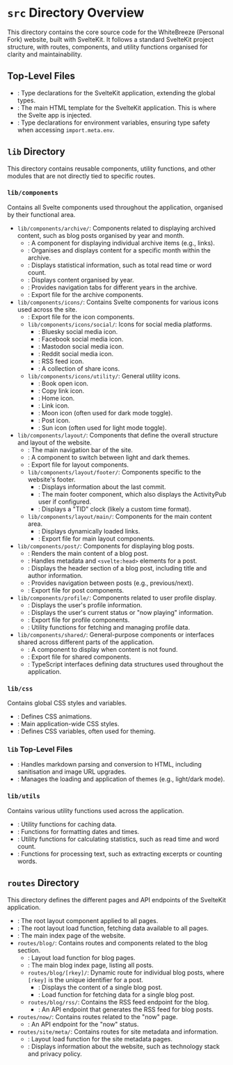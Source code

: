 # `src` Directory Overview

This directory contains the core source code for the WhiteBreeze (Personal Fork) website, built with SvelteKit. It follows a standard SvelteKit project structure, with routes, components, and utility functions organised for clarity and maintainability.

## Top-Level Files

- <mcfile name="app.d.ts" path="/Users/ewan/Developer/Git/website/src/app.d.ts"></mcfile>: Type declarations for the SvelteKit application, extending the global types.
- <mcfile name="app.html" path="/Users/ewan/Developer/Git/website/src/app.html"></mcfile>: The main HTML template for the SvelteKit application. This is where the Svelte app is injected.
- <mcfile name="env.d.ts" path="/Users/ewan/Developer/Git/website/src/env.d.ts"></mcfile>: Type declarations for environment variables, ensuring type safety when accessing `import.meta.env`.

## `lib` Directory

This directory contains reusable components, utility functions, and other modules that are not directly tied to specific routes.

### `lib/components`

Contains all Svelte components used throughout the application, organised by their functional area.

- `lib/components/archive/`: Components related to displaying archived content, such as blog posts organised by year and month.
  - <mcfile name="ArchiveCard.svelte" path="/Users/ewan/Developer/Git/website/src/lib/components/archive/ArchiveCard.svelte"></mcfile>: A component for displaying individual archive items (e.g., links).
  - <mcfile name="MonthSection.svelte" path="/Users/ewan/Developer/Git/website/src/lib/components/archive/MonthSection.svelte"></mcfile>: Organises and displays content for a specific month within the archive.
  - <mcfile name="StatsDisplay.svelte" path="/Users/ewan/Developer/Git/website/src/lib/components/archive/StatsDisplay.svelte"></mcfile>: Displays statistical information, such as total read time or word count.
  - <mcfile name="YearContent.svelte" path="/Users/ewan/Developer/Git/website/src/lib/components/archive/YearContent.svelte"></mcfile>: Displays content organised by year.
  - <mcfile name="YearTabs.svelte" path="/Users/ewan/Developer/Git/website/src/lib/components/archive/YearTabs.svelte"></mcfile>: Provides navigation tabs for different years in the archive.
  - <mcfile name="index.ts" path="/Users/ewan/Developer/Git/website/src/lib/components/archive/index.ts"></mcfile>: Export file for the archive components.
- `lib/components/icons/`: Contains Svelte components for various icons used across the site.
  - <mcfile name="index.ts" path="/Users/ewan/Developer/Git/website/src/lib/components/icons/index.ts"></mcfile>: Export file for the icon components.
  - `lib/components/icons/social/`: Icons for social media platforms.
    - <mcfile name="BlueskyIcon.svelte" path="/Users/ewan/Developer/Git/website/src/lib/components/icons/social/BlueskyIcon.svelte"></mcfile>: Bluesky social media icon.
    - <mcfile name="FacebookIcon.svelte" path="/Users/ewan/Developer/Git/website/src/lib/components/icons/social/FacebookIcon.svelte"></mcfile>: Facebook social media icon.
    - <mcfile name="MastodonIcon.svelte" path="/Users/ewan/Developer/Git/website/src/lib/components/icons/social/MastodonIcon.svelte"></mcfile>: Mastodon social media icon.
    - <mcfile name="RedditIcon.svelte" path="/Users/ewan/Developer/Git/website/src/lib/components/icons/social/RedditIcon.svelte"></mcfile>: Reddit social media icon.
    - <mcfile name="RssIcon.svelte" path="/Users/ewan/Developer/Git/website/src/lib/components/icons/social/RssIcon.svelte"></mcfile>: RSS feed icon.
    - <mcfile name="ShareIcons.svelte" path="/Users/ewan/Developer/Git/website/src/lib/components/icons/social/ShareIcons.svelte"></mcfile>: A collection of share icons.
  - `lib/components/icons/utility/`: General utility icons.
    - <mcfile name="BookOpenIcon.svelte" path="/Users/ewan/Developer/Git/website/src/lib/components/icons/utility/BookOpenIcon.svelte"></mcfile>: Book open icon.
    - <mcfile name="CopyLinkIcon.svelte" path="/Users/ewan/Developer/Git/website/src/lib/components/icons/utility/CopyLinkIcon.svelte"></mcfile>: Copy link icon.
    - <mcfile name="HomeIcon.svelte" path="/Users/ewan/Developer/Git/website/src/lib/components/icons/utility/HomeIcon.svelte"></mcfile>: Home icon.
    - <mcfile name="LinkIcon.svelte" path="/Users/ewan/Developer/Git/website/src/lib/components/icons/utility/LinkIcon.svelte"></mcfile>: Link icon.
    - <mcfile name="MoonIcon.svelte" path="/Users/ewan/Developer/Git/website/src/lib/components/icons/utility/MoonIcon.svelte"></mcfile>: Moon icon (often used for dark mode toggle).
    - <mcfile name="PostIcon.svelte" path="/Users/ewan/Developer/Git/website/src/lib/components/icons/utility/PostIcon.svelte"></mcfile>: Post icon.
    - <mcfile name="SunIcon.svelte" path="/Users/ewan/Developer/Git/website/src/lib/components/icons/utility/SunIcon.svelte"></mcfile>: Sun icon (often used for light mode toggle).
- `lib/components/layout/`: Components that define the overall structure and layout of the website.
  - <mcfile name="Navigation.svelte" path="/Users/ewan/Developer/Git/website/src/lib/components/layout/Navigation.svelte"></mcfile>: The main navigation bar of the site.
  - <mcfile name="ThemeToggle.svelte" path="/Users/ewan/Developer/Git/website/src/lib/components/layout/ThemeToggle.svelte"></mcfile>: A component to switch between light and dark themes.
  - <mcfile name="index.ts" path="/Users/ewan/Developer/Git/website/src/lib/components/layout/index.ts"></mcfile>: Export file for layout components.
  - `lib/components/layout/footer/`: Components specific to the website's footer.
    - <mcfile name="LastCommit.svelte" path="/Users/ewan/Developer/Git/website/src/lib/components/layout/footer/LastCommit.svelte"></mcfile>: Displays information about the last commit.
    - <mcfile name="Main.svelte" path="/Users/ewan/Developer/Git/website/src/lib/components/layout/footer/Main.svelte"></mcfile>: The main footer component, which also displays the ActivityPub user if configured.
    - <mcfile name="TidClock.svelte" path="/Users/ewan/Developer/Git/website/src/lib/components/layout/footer/TidClock.svelte"></mcfile>: Displays a "TID" clock (likely a custom time format).
  - `lib/components/layout/main/`: Components for the main content area.
    - <mcfile name="DynamicLinks.svelte" path="/Users/ewan/Developer/Git/website/src/lib/components/layout/main/DynamicLinks.svelte"></mcfile>: Displays dynamically loaded links.
    - <mcfile name="index.ts" path="/Users/ewan/Developer/Git/website/src/lib/components/layout/main/index.ts"></mcfile>: Export file for main layout components.
- `lib/components/post/`: Components for displaying blog posts.
  - <mcfile name="PostContent.svelte" path="/Users/ewan/Developer/Git/website/src/lib/components/post/PostContent.svelte"></mcfile>: Renders the main content of a blog post.
  - <mcfile name="PostHead.svelte" path="/Users/ewan/Developer/Git/website/src/lib/components/post/PostHead.svelte"></mcfile>: Handles metadata and `<svelte:head>` elements for a post.
  - <mcfile name="PostHeader.svelte" path="/Users/ewan/Developer/Git/website/src/lib/components/post/PostHeader.svelte"></mcfile>: Displays the header section of a blog post, including title and author information.
  - <mcfile name="PostNavigation.svelte" path="/Users/ewan/Developer/Git/website/src/lib/components/post/PostNavigation.svelte"></mcfile>: Provides navigation between posts (e.g., previous/next).
  - <mcfile name="index.ts" path="/Users/ewan/Developer/Git/website/src/lib/components/post/index.ts"></mcfile>: Export file for post components.
- `lib/components/profile/`: Components related to user profile display.
  - <mcfile name="Profile.svelte" path="/Users/ewan/Developer/Git/website/src/lib/components/profile/Profile.svelte"></mcfile>: Displays the user's profile information.
  - <mcfile name="Status.svelte" path="/Users/ewan/Developer/Git/website/src/lib/components/profile/Status.svelte"></mcfile>: Displays the user's current status or "now playing" information.
  - <mcfile name="index.ts" path="/Users/ewan/Developer/Git/website/src/lib/components/profile/index.ts"></mcfile>: Export file for profile components.
  - <mcfile name="profile.ts" path="/Users/ewan/Developer/Git/website/src/lib/components/profile/profile.ts"></mcfile>: Utility functions for fetching and managing profile data.
- `lib/components/shared/`: General-purpose components or interfaces shared across different parts of the application.
  - <mcfile name="NotFoundMessage.svelte" path="/Users/ewan/Developer/Git/website/src/lib/components/shared/NotFoundMessage.svelte"></mcfile>: A component to display when content is not found.
  - <mcfile name="index.ts" path="/Users/ewan/Developer/Git/website/src/lib/components/shared/index.ts"></mcfile>: Export file for shared components.
  - <mcfile name="interfaces.ts" path="/Users/ewan/Developer/Git/website/src/lib/components/shared/interfaces.ts"></mcfile>: TypeScript interfaces defining data structures used throughout the application.

### `lib/css`

Contains global CSS styles and variables.

- <mcfile name="animations.css" path="/Users/ewan/Developer/Git/website/src/lib/css/animations.css"></mcfile>: Defines CSS animations.
- <mcfile name="app.css" path="/Users/ewan/Developer/Git/website/src/lib/css/app.css"></mcfile>: Main application-wide CSS styles.
- <mcfile name="variables.css" path="/Users/ewan/Developer/Git/website/src/lib/css/variables.css"></mcfile>: Defines CSS variables, often used for theming.

### `lib` Top-Level Files

- <mcfile name="parser.ts" path="/Users/ewan/Developer/Git/website/src/lib/parser.ts"></mcfile>: Handles markdown parsing and conversion to HTML, including sanitisation and image URL upgrades.
- <mcfile name="themeLoader.ts" path="/Users/ewan/Developer/Git/website/src/lib/themeLoader.ts"></mcfile>: Manages the loading and application of themes (e.g., light/dark mode).

### `lib/utils`

Contains various utility functions used across the application.

- <mcfile name="cache.ts" path="/Users/ewan/Developer/Git/website/src/lib/utils/cache.ts"></mcfile>: Utility functions for caching data.
- <mcfile name="dateFormatter.ts" path="/Users/ewan/Developer/Git/website/src/lib/utils/dateFormatter.ts"></mcfile>: Functions for formatting dates and times.
- <mcfile name="tally.ts" path="/Users/ewan/Developer/Git/website/src/lib/utils/tally.ts"></mcfile>: Utility functions for calculating statistics, such as read time and word count.
- <mcfile name="textProcessor.ts" path="/Users/ewan/Developer/Git/website/src/lib/utils/textProcessor.ts"></mcfile>: Functions for processing text, such as extracting excerpts or counting words.

## `routes` Directory

This directory defines the different pages and API endpoints of the SvelteKit application.

- <mcfile name="+layout.svelte" path="/Users/ewan/Developer/Git/website/src/routes/+layout.svelte"></mcfile>: The root layout component applied to all pages.
- <mcfile name="+layout.ts" path="/Users/ewan/Developer/Git/website/src/routes/+layout.ts"></mcfile>: The root layout load function, fetching data available to all pages.
- <mcfile name="+page.svelte" path="/Users/ewan/Developer/Git/website/src/routes/+page.svelte"></mcfile>: The main index page of the website.
- `routes/blog/`: Contains routes and components related to the blog section.
  - <mcfile name="+layout.ts" path="/Users/ewan/Developer/Git/website/src/routes/blog/+layout.ts"></mcfile>: Layout load function for blog pages.
  - <mcfile name="+page.svelte" path="/Users/ewan/Developer/Git/website/src/routes/blog/+page.svelte"></mcfile>: The main blog index page, listing all posts.
  - `routes/blog/[rkey]/`: Dynamic route for individual blog posts, where `[rkey]` is the unique identifier for a post.
    - <mcfile name="+page.svelte" path="/Users/ewan/Developer/Git/website/src/routes/blog/[rkey]/+page.svelte"></mcfile>: Displays the content of a single blog post.
    - <mcfile name="+page.ts" path="/Users/ewan/Developer/Git/website/src/routes/blog/[rkey]/+page.ts"></mcfile>: Load function for fetching data for a single blog post.
  - `routes/blog/rss/`: Contains the RSS feed endpoint for the blog.
    - <mcfile name="+server.ts" path="/Users/ewan/Developer/Git/website/src/routes/blog/rss/+server.ts"></mcfile>: An API endpoint that generates the RSS feed for blog posts.
- `routes/now/`: Contains routes related to the "now" page.
  - <mcfile name="+server.ts" path="/Users/ewan/Developer/Git/website/src/routes/now/+server.ts"></mcfile>: An API endpoint for the "now" status.
- `routes/site/meta/`: Contains routes for site metadata and information.
  - <mcfile name="+layout.ts" path="/Users/ewan/Developer/Git/website/src/routes/site/meta/+layout.ts"></mcfile>: Layout load function for the site metadata pages.
  - <mcfile name="+page.svelte" path="/Users/ewan/Developer/Git/website/src/routes/site/meta/+page.svelte"></mcfile>: Displays information about the website, such as technology stack and privacy policy.